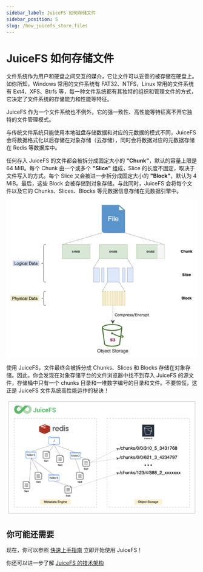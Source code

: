 ```yaml
---
sidebar_label: JuiceFS 如何存储文件
sidebar_position: 5
slug: /how_juicefs_store_files
---
```

# JuiceFS 如何存储文件

文件系统作为用户和硬盘之间交互的媒介，它让文件可以妥善的被存储在硬盘上。如你所知，Windows  常用的文件系统有 FAT32、NTFS，Linux 常用的文件系统有 Ext4、XFS、Btrfs 等，每一种文件系统都有其独特的组织和管理文件的方式，它决定了文件系统的存储能力和性能等特征。

JuiceFS 作为一个文件系统也不例外，它的强一致性、高性能等特征离不开它独特的文件管理模式。

与传统文件系统只能使用本地磁盘存储数据和对应的元数据的模式不同，JuiceFS 会将数据格式化以后存储在对象存储（云存储），同时会将数据对应的元数据存储在 Redis 等数据库中。

任何存入 JuiceFS 的文件都会被拆分成固定大小的 **"Chunk"**，默认的容量上限是 64 MiB。每个 Chunk 由一个或多个 **"Slice"** 组成，Slice 的长度不固定，取决于文件写入的方式。每个 Slice 又会被进一步拆分成固定大小的 **"Block"**，默认为 4 MiB。最后，这些 Block 会被存储到对象存储。与此同时，JuiceFS 会将每个文件以及它的 Chunks、Slices、Blocks 等元数据信息存储在元数据引擎中。

![JuiceFS storage format](../images/juicefs-storage-format-new.png)

使用 JuiceFS，文件最终会被拆分成 Chunks、Slices 和 Blocks 存储在对象存储。因此，你会发现在对象存储平台的文件浏览器中找不到存入 JuiceFS 的源文件，存储桶中只有一个 chunks 目录和一堆数字编号的目录和文件。不要惊慌，这正是 JuiceFS 文件系统高性能运作的秘诀！

![How JuiceFS stores your files](../images/how-juicefs-stores-files-new.png)

## 你可能还需要

现在，你可以参照 [快速上手指南](quick_start_guide.md) 立即开始使用 JuiceFS！

你还可以进一步了解 [JuiceFS 的技术架构](architecture.md)
